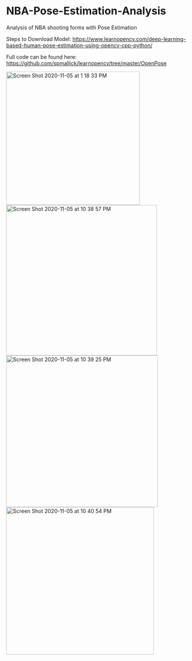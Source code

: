 # NBA-Pose-Estimation-Analysis

Analysis of NBA shooting forms with Pose Estimation 

Steps to Download Model: https://www.learnopencv.com/deep-learning-based-human-pose-estimation-using-opencv-cpp-python/

Full code can be found here: https://github.com/spmallick/learnopencv/tree/master/OpenPose

<img width="358" alt="Screen Shot 2020-11-05 at 1 18 33 PM" src="https://user-images.githubusercontent.com/43652410/98323323-8d98a700-1fb7-11eb-91bd-06afc204d2ef.png"> <img width="404" alt="Screen Shot 2020-11-05 at 10 38 57 PM" src="https://user-images.githubusercontent.com/43652410/98323447-c9337100-1fb7-11eb-8428-f573e0ea1792.png"> <img width="407" alt="Screen Shot 2020-11-05 at 10 39 25 PM" src="https://user-images.githubusercontent.com/43652410/98323453-cc2e6180-1fb7-11eb-8557-f071dddb4a09.png">
<img width="396" alt="Screen Shot 2020-11-05 at 10 40 54 PM" src="https://user-images.githubusercontent.com/43652410/98323553-0a2b8580-1fb8-11eb-9301-01ef427f8f31.png">
